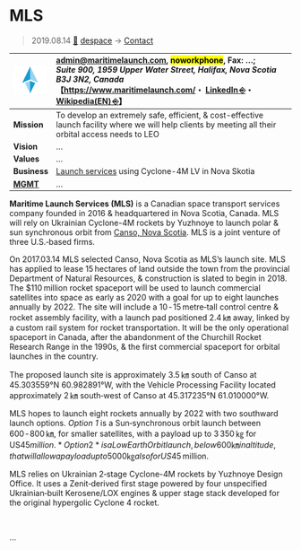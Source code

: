 # MLS
> 2019.08.14 [🚀](../../index/index.md) [despace](../index.md) → [Contact](../contact.md)

|[![](../f/contact/m/mls_logo1_thumb.webp)](../f/contact/m/mls_logo1.webp)|<admin@maritimelaunch.com>, <mark>noworkphone</mark>, Fax: …;<br> *Suite 900, 1959 Upper Water Street, Halifax, Nova Scotia  B3J 3N2, Canada*<br> 【<https://www.maritimelaunch.com/>・ [LinkedIn ⎆](https://www.linkedin.com/company/maritimelaunch/)・ [Wikipedia(EN) ⎆](https://en.wikipedia.org/wiki/Maritime_Launch_Services)】|
|:--|:--|
|**Mission**|To develop an extremely safe, efficient, & cost-effective launch facility where we will help clients by meeting all their orbital access needs to LEO|
|**Vision**|…|
|**Values**|…|
|**Business**|[Launch services](../lv.md) using Cyclone-4M LV in Nova Skotia|
|**[MGMT](../mgmt.md)**|…|

**Maritime Launch Services (MLS)** is a Canadian space transport services company founded in 2016 & headquartered in Nova Scotia, Canada. MLS will rely on Ukrainian Cyclone-4M rockets by Yuzhnoye to launch polar & sun synchronous orbit from [Canso, Nova Scotia](../spaceport.md). MLS is a joint venture of three U.S.‑based firms.

On 2017.03.14 MLS selected Canso, Nova Scotia as MLS’s launch site. MLS has applied to lease 15 hectares of land outside the town from the provincial Department of Natural Resources, & construction is slated to begin in 2018. The $110 million rocket spaceport will be used to launch commercial satellites into space as early as 2020 with a goal for up to eight launches annually by 2022. The site will include a 10 ‑ 15 metre‑tall control centre & rocket assembly facility, with a launch pad positioned 2.4 ㎞ away, linked by a custom rail system for rocket transportation. It will be the only operational spaceport in Canada, after the abandonment of the Churchill Rocket Research Range in the 1990s, & the first commercial spaceport for orbital launches in the country.

The proposed launch site is approximately 3.5 ㎞ south of Canso at 45.303559°N 60.982891°W, with the Vehicle Processing Facility located approximately 2 ㎞ south‑west of Canso at 45.317235°N 61.010000°W.

MLS hopes to launch eight rockets annually by 2022 with two southward launch options. *Option 1* is a Sun‑synchronous orbit launch between 600 ‑ 800 ㎞, for smaller satellites, with a payload up to 3 350 ㎏ for US$45 million. *Option 2* is a Low Earth Orbit launch, below 600 ㎞ in altitude, that will allow a payload up to 5 000 ㎏ also for US$45 million.

MLS relies on Ukrainian 2‑stage Cyclone-4M rockets by Yuzhnoye Design Office. It uses a Zenit‑derived first stage powered by four unspecified Ukrainian‑built Kerosene/LOX engines & upper stage stack developed for the original hypergolic Cyclone 4 rocket.

<p style="page-break-after:always"> </p>

…
